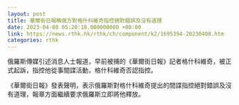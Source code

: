 ```yaml
---
layout: post
title: 華爾街日報稱俄方對格什科維奇指控絕對錯誤及沒有道理
date: 2023-04-08 05:20:18.000000000 +08:00
link: https://news.rthk.hk/rthk/ch/component/k2/1695394-20230408.htm
categories: rthk
---
```


俄羅斯傳媒引述消息人士報道，早前被捕的《華爾街日報》記者格什科維奇，被正式起訴，指控他從事間諜活動，格什科維奇否認指控。

《華爾街日報》發表聲明，表示俄羅斯對格什科維奇提出的間諜指控絕對錯誤及沒有道理，報章方面繼續要求俄羅斯立即將他釋放。
